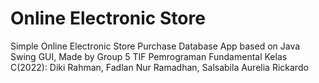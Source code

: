 # Online Electronic Store
Simple Online Electronic Store Purchase Database App based on Java Swing GUI,
Made by Group 5 TIF Pemrograman Fundamental Kelas C(2022):
Diki Rahman,
Fadlan Nur Ramadhan,
Salsabila Aurelia Rickardo